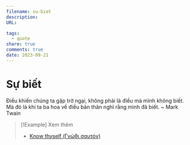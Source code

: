 ```yaml
---
filename: su-biet
description: 
URL: 

tags:
  - quote
share: true
comments: true
date: 2023-09-21
---
```

# Sự biết
Điều khiến chúng ta gặp trở ngại, không phải là điều mà mình không biết. Mà đó là khi ta ba hoa về điều bản thân nghĩ rằng mình đã biết. ~ Mark Twain



> [!Example] Xem thêm
> - [Know thyself (Γνώθι σαυτόν)](./know-thyself.md)